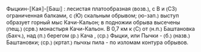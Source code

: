 ---
---

Фыцкин-⟦Кая⟧-⟦Баш⟧
: лесистая платообразная ⦅возв.⦆, с В и ⦅СЗ⦆ ограниченная балками, с ⦅Ю⦆ скальным обрывом; ⦅ю-зап.⦆ выступ образует горный мыс Качи-Кальон; в подножии обрыва высечены ⦅пещ.⦆ ⦅срв.⦆ монастыря Качи-Кальон. В 0,7 км к ⦅С⦆ от ⦅н.п.⦆ Баштановка ⦅Бахч.⦆, над ⦅п.⦆ берегом ⦅р.⦆ Кача , ⦅ср.⦆ Фыцки, или Пычки - ⦅б.⦆ ⦅назв.⦆ Баштановки; ⦅ср.⦆ ⦅кртат.⦆ пычхы пила - по изломам контура обрывов.
